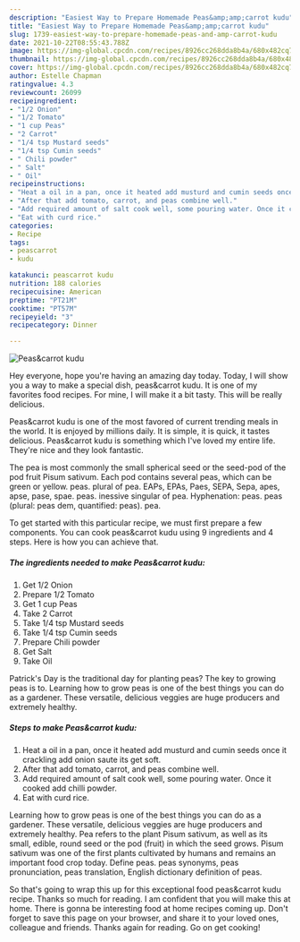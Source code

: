 ```yaml
---
description: "Easiest Way to Prepare Homemade Peas&amp;amp;carrot kudu"
title: "Easiest Way to Prepare Homemade Peas&amp;amp;carrot kudu"
slug: 1739-easiest-way-to-prepare-homemade-peas-and-amp-carrot-kudu
date: 2021-10-22T08:55:43.788Z
image: https://img-global.cpcdn.com/recipes/8926cc268dda8b4a/680x482cq70/peascarrot-kudu-recipe-main-photo.jpg
thumbnail: https://img-global.cpcdn.com/recipes/8926cc268dda8b4a/680x482cq70/peascarrot-kudu-recipe-main-photo.jpg
cover: https://img-global.cpcdn.com/recipes/8926cc268dda8b4a/680x482cq70/peascarrot-kudu-recipe-main-photo.jpg
author: Estelle Chapman
ratingvalue: 4.3
reviewcount: 26099
recipeingredient:
- "1/2 Onion"
- "1/2 Tomato"
- "1 cup Peas"
- "2 Carrot"
- "1/4 tsp Mustard seeds"
- "1/4 tsp Cumin seeds"
- " Chili powder"
- " Salt"
- " Oil"
recipeinstructions:
- "Heat a oil in a pan, once it heated add musturd and cumin seeds once it crackling add onion saute its get soft."
- "After that add tomato, carrot, and peas combine well."
- "Add required amount of salt cook well, some pouring water. Once it cooked add chilli powder."
- "Eat with curd rice."
categories:
- Recipe
tags:
- peascarrot
- kudu

katakunci: peascarrot kudu 
nutrition: 188 calories
recipecuisine: American
preptime: "PT21M"
cooktime: "PT57M"
recipeyield: "3"
recipecategory: Dinner

---
```



![Peas&amp;carrot kudu](https://img-global.cpcdn.com/recipes/8926cc268dda8b4a/680x482cq70/peascarrot-kudu-recipe-main-photo.jpg)

Hey everyone, hope you're having an amazing day today. Today, I will show you a way to make a special dish, peas&amp;carrot kudu. It is one of my favorites food recipes. For mine, I will make it a bit tasty. This will be really delicious.

Peas&amp;carrot kudu is one of the most favored of current trending meals in the world. It is enjoyed by millions daily. It is simple, it is quick, it tastes delicious. Peas&amp;carrot kudu is something which I've loved my entire life. They're nice and they look fantastic.

The pea is most commonly the small spherical seed or the seed-pod of the pod fruit Pisum sativum. Each pod contains several peas, which can be green or yellow. peas. plural of pea. EAPs, EPAs, Paes, SEPA, Sepa, apes, apse, pase, spae. peas. inessive singular of pea. Hyphenation: peas. peas (plural: peas dem, quantified: peas). pea.


To get started with this particular recipe, we must first prepare a few components. You can cook peas&amp;carrot kudu using 9 ingredients and 4 steps. Here is how you can achieve that.

<!--inarticleads1-->

##### The ingredients needed to make Peas&amp;carrot kudu:

1. Get 1/2 Onion
1. Prepare 1/2 Tomato
1. Get 1 cup Peas
1. Take 2 Carrot
1. Take 1/4 tsp Mustard seeds
1. Take 1/4 tsp Cumin seeds
1. Prepare  Chili powder
1. Get  Salt
1. Take  Oil


Patrick&#39;s Day is the traditional day for planting peas? The key to growing peas is to. Learning how to grow peas is one of the best things you can do as a gardener. These versatile, delicious veggies are huge producers and extremely healthy. 

<!--inarticleads2-->

##### Steps to make Peas&amp;carrot kudu:

1. Heat a oil in a pan, once it heated add musturd and cumin seeds once it crackling add onion saute its get soft.
1. After that add tomato, carrot, and peas combine well.
1. Add required amount of salt cook well, some pouring water. Once it cooked add chilli powder.
1. Eat with curd rice.


Learning how to grow peas is one of the best things you can do as a gardener. These versatile, delicious veggies are huge producers and extremely healthy. Pea refers to the plant Pisum sativum, as well as its small, edible, round seed or the pod (fruit) in which the seed grows. Pisum sativum was one of the first plants cultivated by humans and remains an important food crop today. Define peas. peas synonyms, peas pronunciation, peas translation, English dictionary definition of peas. 

So that's going to wrap this up for this exceptional food peas&amp;carrot kudu recipe. Thanks so much for reading. I am confident that you will make this at home. There is gonna be interesting food at home recipes coming up. Don't forget to save this page on your browser, and share it to your loved ones, colleague and friends. Thanks again for reading. Go on get cooking!
